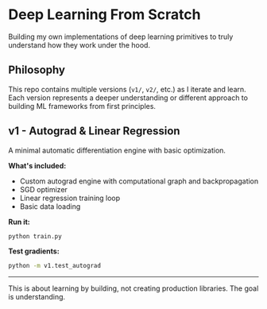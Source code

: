 # Deep Learning From Scratch

Building my own implementations of deep learning primitives to truly understand how they work under the hood.

## Philosophy

This repo contains multiple versions (`v1/`, `v2/`, etc.) as I iterate and learn. Each version represents a deeper understanding or different approach to building ML frameworks from first principles.

## v1 - Autograd & Linear Regression

A minimal automatic differentiation engine with basic optimization.

**What's included:**
- Custom autograd engine with computational graph and backpropagation
- SGD optimizer
- Linear regression training loop
- Basic data loading

**Run it:**
```bash
python train.py
```

**Test gradients:**
```bash
python -m v1.test_autograd
```

---

This is about learning by building, not creating production libraries. The goal is understanding.

